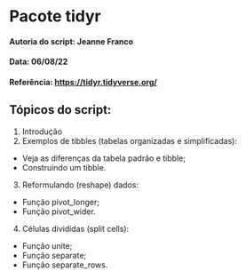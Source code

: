 # Pacote tidyr

#### Autoria do script: Jeanne Franco
#### Data: 06/08/22
#### Referência: https://tidyr.tidyverse.org/

## Tópicos do script:

1. Introdução
2. Exemplos de tibbles (tabelas organizadas e simplificadas):
- Veja as diferenças da tabela padrão e tibble;
- Construindo um tibble.
3. Reformulando (reshape) dados:
- Função pivot_longer;
- Função pivot_wider.
4. Células divididas (split cells):
- Função unite;
- Função separate;
- Função separate_rows.
